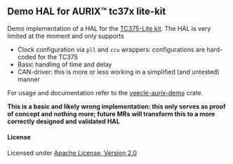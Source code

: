 ## Demo HAL for AURIX™ tc37x lite-kit

Demo implementation of a HAL for the [TC375-Lite kit]. The HAL is very limited at the moment and only supports
- Clock configuration via `pll` and `ccu` wrappers: configurations are hard-coded for the TC375
- Basic handling of time and delay
- CAN-driver: this is more or less working in a simplified (and untested) manner 

For usage and documentation refer to the [veecle-aurix-demo] crate.

**This is a basic and likely wrong implementation: this only serves as proof of concept and nothing more; future MRs will transform this to a more correctly designed and validated HAL**

[veecle-aurix-demo]: https://github.com/veecle/tc37x-demo
[TC375-Lite kit]: https://www.infineon.com/cms/en/product/promopages/AURIX-microcontroller-boards/low-cost-arduino-kits/aurix-tc375-lite-kit/

#### License

Licensed under <a href="LICENSE">Apache License, Version 2.0</a>